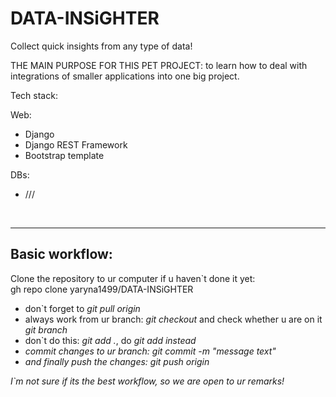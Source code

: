 # DATA-INSiGHTER
Collect quick insights from any type of data!<br>

THE MAIN PURPOSE FOR THIS PET PROJECT: to learn how to deal with integrations of smaller applications into one big project.<br>


Tech stack:<br>


Web:<br>
- Django
- Django REST Framework
- Bootstrap template<br>


DBs:<br>
- ///

<br>
<hr>

## Basic workflow:
Clone the repository to ur computer if u haven`t done it yet:<br>
gh repo clone yaryna1499/DATA-INSiGHTER<br>
- don`t forget to <i>git pull origin <your branch name></i><br>
- always work from ur branch: <i>git checkout <your branch name></i> and check whether u are on it <i>git branch</i><br>
- don`t do this: <i>git add .</i>, do <i>git add <ur folder name><i/>instead<br>
- commit changes to ur branch: <i>git commit -m "message text"</i><br>
- and finally push the changes: <i>git push origin <your branch name></i><br>
<p>I`m not sure if its the best workflow, so we are open to ur remarks!</p>




